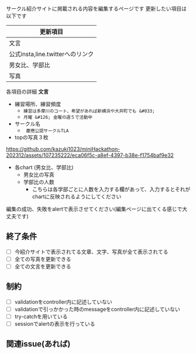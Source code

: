サークル紹介サイトに掲載される内容を編集するページです
更新したい項目は以下です

| 更新項目 |
|--------|
| 文言 |
| 公式insta,line.twitterへのリンク |
| 男女比、学部比 |
| 写真 |

各項目の詳細
**文言**
- 練習場所、練習頻度
  - `練習は多摩川のコート、希望があれば新横浜や大井町でも &#033;`
  - `月曜 &#126; 金曜の週５で活動中`
- サークル名
  - ` 慶應公認サークルTLA`
- topの写真３枚

https://github.com/kazuki1023/miniHackathon-202312/assets/107235222/eca06f5c-a8ef-4397-b38e-f1754baf9e32

  - 各chart (男女比、学部比)
    - 男女比の写真
    - 学部比の人数
      - こちらは各学部ごとに人数を入力する欄があって、入力するとそれがchartに反映されるようにしてください

編集の成功、失敗をalertで表示させてください(編集ページに出てくる感じで大丈夫です)

## 終了条件
- [ ] 今紹介サイトで表示されてる文章、文字、写真が全て表示されてる
- [ ] 全ての写真を更新できる
- [ ] 全ての文言を更新できる

## 制約

- [ ] validationをcontroller内に記述していない
- [ ] validationで引っかかった時のmessageをcontroller内に記述していない
- [ ] try-catchを用いている
- [ ] sessionでalertの表示を行っている

## 関連issue(あれば)



